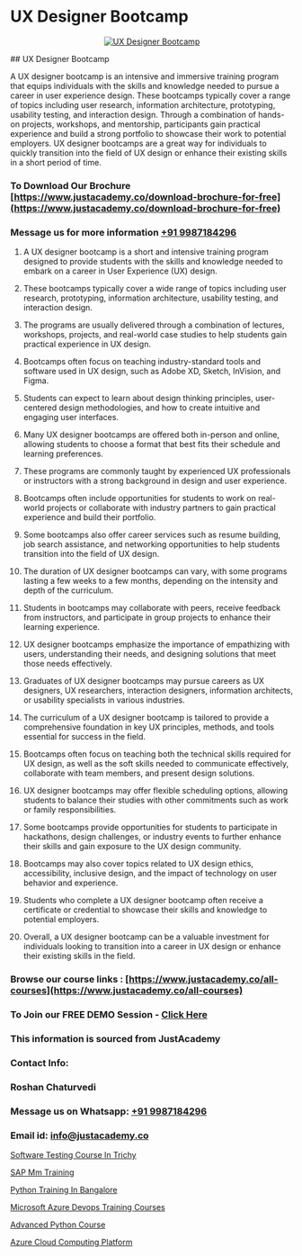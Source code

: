 # UX Designer Bootcamp

<p align="center">
  <a href="https://justacademy.co/all-courses">
    <img src="https://i.ibb.co/P5KtSQ2/ui-ux.png" alt="UX Designer Bootcamp">
  </a>
</p>
## UX Designer Bootcamp

A UX designer bootcamp is an intensive and immersive training program that equips individuals with the skills and knowledge needed to pursue a career in user experience design. These bootcamps typically cover a range of topics including user research, information architecture, prototyping, usability testing, and interaction design. Through a combination of hands-on projects, workshops, and mentorship, participants gain practical experience and build a strong portfolio to showcase their work to potential employers. UX designer bootcamps are a great way for individuals to quickly transition into the field of UX design or enhance their existing skills in a short period of time.
### To Download Our Brochure [https://www.justacademy.co/download-brochure-for-free](https://www.justacademy.co/download-brochure-for-free)
### Message us for more information [+91 9987184296](https://api.whatsapp.com/send?phone=919987184296)
1) A UX designer bootcamp is a short and intensive training program designed to provide students with the skills and knowledge needed to embark on a career in User Experience (UX) design.

2) These bootcamps typically cover a wide range of topics including user research, prototyping, information architecture, usability testing, and interaction design.

3) The programs are usually delivered through a combination of lectures, workshops, projects, and real-world case studies to help students gain practical experience in UX design.

4) Bootcamps often focus on teaching industry-standard tools and software used in UX design, such as Adobe XD, Sketch, InVision, and Figma.

5) Students can expect to learn about design thinking principles, user-centered design methodologies, and how to create intuitive and engaging user interfaces.

6) Many UX designer bootcamps are offered both in-person and online, allowing students to choose a format that best fits their schedule and learning preferences.

7) These programs are commonly taught by experienced UX professionals or instructors with a strong background in design and user experience.

8) Bootcamps often include opportunities for students to work on real-world projects or collaborate with industry partners to gain practical experience and build their portfolio.

9) Some bootcamps also offer career services such as resume building, job search assistance, and networking opportunities to help students transition into the field of UX design.

10) The duration of UX designer bootcamps can vary, with some programs lasting a few weeks to a few months, depending on the intensity and depth of the curriculum.

11) Students in bootcamps may collaborate with peers, receive feedback from instructors, and participate in group projects to enhance their learning experience.

12) UX designer bootcamps emphasize the importance of empathizing with users, understanding their needs, and designing solutions that meet those needs effectively.

13) Graduates of UX designer bootcamps may pursue careers as UX designers, UX researchers, interaction designers, information architects, or usability specialists in various industries.

14) The curriculum of a UX designer bootcamp is tailored to provide a comprehensive foundation in key UX principles, methods, and tools essential for success in the field.

15) Bootcamps often focus on teaching both the technical skills required for UX design, as well as the soft skills needed to communicate effectively, collaborate with team members, and present design solutions.

16) UX designer bootcamps may offer flexible scheduling options, allowing students to balance their studies with other commitments such as work or family responsibilities.

17) Some bootcamps provide opportunities for students to participate in hackathons, design challenges, or industry events to further enhance their skills and gain exposure to the UX design community.

18) Bootcamps may also cover topics related to UX design ethics, accessibility, inclusive design, and the impact of technology on user behavior and experience.

19) Students who complete a UX designer bootcamp often receive a certificate or credential to showcase their skills and knowledge to potential employers.

20) Overall, a UX designer bootcamp can be a valuable investment for individuals looking to transition into a career in UX design or enhance their existing skills in the field.

### Browse our course links : [https://www.justacademy.co/all-courses](https://www.justacademy.co/all-courses) 
### To Join our FREE DEMO Session - [Click Here](https://www.justacademy.co/register-for-course-demo)


### This information is sourced from JustAcademy
### Contact Info:
### Roshan Chaturvedi
### Message us on Whatsapp: [+91 9987184296](https://api.whatsapp.com/send?phone=919987184296)
### Email id: [info@justacademy.co](mailto:info@justacademy.co)
                
[Software Testing Course In Trichy](https://www.linkedin.com/pulse/software-testing-course-trichy-justacademy-cupertino-nr6ic?trackingId=BQBbMLozaKC0jxyZIo9z%2FQ%3D%3D&lipi=urn%3Ali%3Apage%3Aorganization_admin_admin_feed_index%3Babd448d8-1be1-4398-bb48-8047ae43b925)

[SAP Mm Training](https://www.linkedin.com/pulse/sap-mm-training-justacademy-kolkata-elbbf/)

[Python Training In Bangalore](https://medium.com/@sagarawat89/python-training-in-bangalore-05f667360229)

[Microsoft Azure Devops Training Courses](https://medium.com/@ranepooja/microsoft-azure-devops-training-courses-f49999a4a061)

[Advanced Python Course](https://justacademyin.github.io/justacademy/advanced-python-course)

[Azure Cloud Computing Platform](https://justacademyin.github.io/justacademy/azure-cloud-computing-platform)


